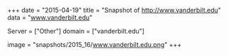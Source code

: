 
+++
date = "2015-04-19"
title = "Snapshot of http://www.vanderbilt.edu"
data = "www.vanderbilt.edu"

Server = ["Other"]
domain = ["vanderbilt.edu"]

  image = "snapshots/2015_16/www.vanderbilt.edu.png"
+++
#
